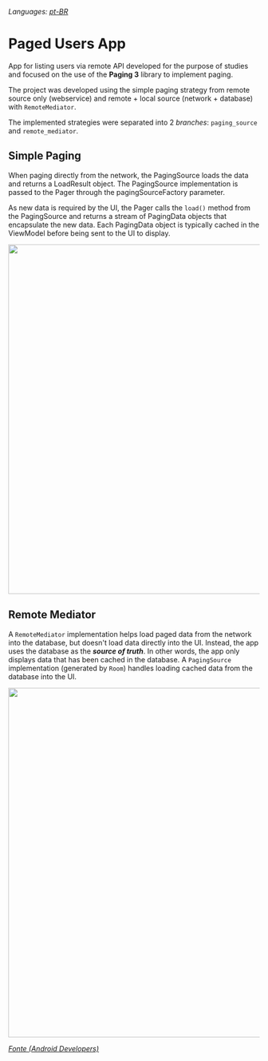 *Languages: [pt-BR](README.md)*

# Paged Users App

App for listing users via remote API developed for the purpose of studies and focused on the use of the **Paging 3** library to implement paging.

The project was developed using the simple paging strategy from remote source only (webservice) and remote + local source (network + database) with `RemoteMediator`.

The implemented strategies were separated into 2 *branches*: `paging_source` and `remote_mediator`.

## Simple Paging

When paging directly from the network, the PagingSource loads the data and returns a LoadResult object. The PagingSource implementation is passed to the Pager through the pagingSourceFactory parameter.

As new data is required by the UI, the Pager calls the `load()` method from the PagingSource and returns a stream of PagingData objects that encapsulate the new data. Each PagingData object is typically cached in the ViewModel before being sent to the UI to display.

<img src="https://developer.android.com/topic/libraries/architecture/images/paging3-base-lifecycle.png" width="700">

## Remote Mediator

A `RemoteMediator` implementation helps load paged data from the network into the database, but doesn't load data directly into the UI. Instead, the app uses the database as the ***source of truth***. In other words, the app only displays data that has been cached in the database. A `PagingSource` implementation (generated by `Room`) handles loading cached data from the database into the UI.

<img src="https://developer.android.com/topic/libraries/architecture/images/paging3-layered-architecture.svg" width="700">

[*Fonte (Android Developers)*](https://developer.android.com/topic/libraries/architecture/paging/v3-network-db)
